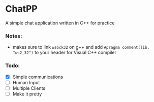 # ChatPP

A simple chat application written in C++ for practice

### Notes:
* makes sure to link `wsock32` on g++ and add `#pragma comment(lib, "ws2_32")` to your header for Visual C++ compiler 

### Todo:
* [X] Simple communications
* [ ] Human Input
* [ ] Multiple Clients
* [ ] Make it pretty